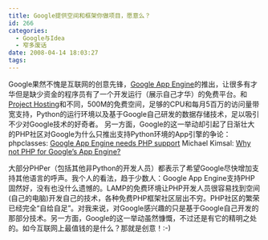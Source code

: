 ```yaml
---
title: Google提供空间和框架你做项目，愿意么？
id: 266
categories:
  - Google与Idea
  - 窄多废话
date: 2008-04-14 18:03:27
tags:
---
```


Google果然不愧是互联网的创意先锋，[Google App Engine](http://code.google.com/appengine/docs/whatisgoogleappengine.html)的推出，让很多有才华但是缺少资金的程序员有了一个开发运行（展示自己才华）的免费平台。和[Project Hosting](http://code.google.com/hosting/)和不同，500M的免费空间，足够的CPU和每月5百万的访问量带宽支持，Python的运行环境以及基于Google自己研发的数据存储技术，足以吸引不少对Google技术的好奇者。
另一方面，Google的这一举动却引起了日渐壮大的PHP社区对Google为什么只推出支持Python环境的App引擎的争论：
phpclasses: [Google App Engine needs PHP support](http://www.phpclasses.org/blog/post/77-Google-App-Engine-needs-PHP-support.html)
Michael Kimsal: [Why not PHP for Google’s App Engine?](http://michaelkimsal.com/blog/why-not-php-for-googles-app-engine/)

大部分PHPer（包括其他非Python的开发人员）都表示了希望Google尽快增加支持其他语言的呼声。我个人的看法，趋于少数人：Google App Engine支持PHP固然好，没有也没什么遗憾的。LAMP的免费环境让PHP开发人员很容易找到空间(自己的电脑)开发自己的技术，各种免费PHP框架社区层出不穷。PHP社区的繁荣已经完全“自给自足”。对我来说，对Google感兴趣的只是基于Google自己开发的那部分技术。另一方面，Google的这一举动虽然慷慨，不过还是有它的精明之处的。如今互联网上最值钱的是什么？那就是创意！:-)